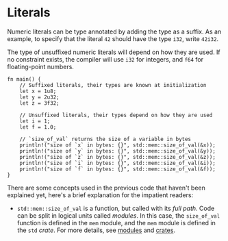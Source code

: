# Literals

Numeric literals can be type annotated by adding the type as a suffix. As an example, to specify that the literal `42` should have the type `i32`, write `42i32`.

The type of unsuffixed numeric literals will depend on how they are used. If no constraint exists, the compiler will use `i32` for integers, and `f64` for floating-point numbers.

```rust,editable
fn main() {
    // Suffixed literals, their types are known at initialization
    let x = 1u8;
    let y = 2u32;
    let z = 3f32;

    // Unsuffixed literals, their types depend on how they are used
    let i = 1;
    let f = 1.0;

    // `size_of_val` returns the size of a variable in bytes
    println!("size of `x` in bytes: {}", std::mem::size_of_val(&x));
    println!("size of `y` in bytes: {}", std::mem::size_of_val(&y));
    println!("size of `z` in bytes: {}", std::mem::size_of_val(&z));
    println!("size of `i` in bytes: {}", std::mem::size_of_val(&i));
    println!("size of `f` in bytes: {}", std::mem::size_of_val(&f));
}
```

There are some concepts used in the previous code that haven't been explained yet, here's a brief explanation for the impatient readers:

* `std::mem::size_of_val` is a function, but called with its *full path*. Code can be split in logical units called *modules*. In this case, the `size_of_val` function is defined in the `mem` module, and the `mem` module is defined in the `std` *crate*. For more details, see [modules][mod] and [crates][crate].

[mod]: ../mod.md
[crate]: ../crates.md
